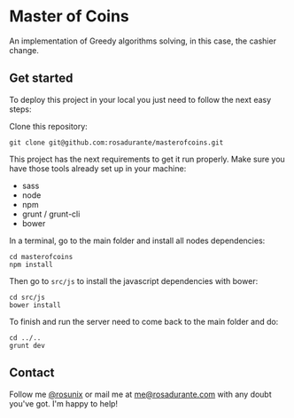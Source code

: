 # Master of Coins

An implementation of Greedy algorithms solving, in this case, the cashier change.

## Get started

To deploy this project in your local you just need to follow the next easy steps:

Clone this repository:
```
git clone git@github.com:rosadurante/masterofcoins.git
```

This project has the next requirements to get it run properly. Make sure you have those tools already set up in your machine:
* sass
* node
* npm
* grunt / grunt-cli
* bower

In a terminal, go to the main folder and install all nodes dependencies:
```
cd masterofcoins
npm install
```

Then go to `src/js` to install the javascript dependencies with bower:
```
cd src/js
bower install
```

To finish and run the server need to come back to the main folder and do:
```
cd ../..
grunt dev
```

## Contact

Follow me [@rosunix](http://twitter.com/rosunix) or mail me at [me@rosadurante.com](mailto:me@rosadurante.com) with any doubt you've got. I'm happy to help!
